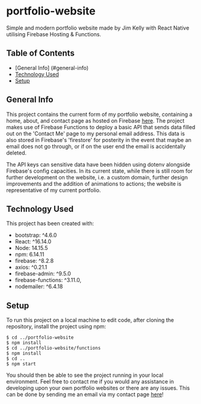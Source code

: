 # portfolio-website
Simple and modern portfolio website made by Jim Kelly with React Native utilising Firebase Hosting & Functions.

## Table of Contents
* 	[General Info] (#general-info)
*  [Technology Used](#technology-used)
* 	[Setup](#setup)

## General Info
This project contains the current form of my portfolio website, containing a home, about, and contact page as hosted on Firebase [here](https://portfolio-website-76885.web.app). The project makes use of Firebase Functions to deploy a basic API that sends data filled out on the 'Contact Me' page to my personal email address. This data is also stored in Firebase's 'firestore' for posterity in the event that maybe an email does not go through, or if on the user end the email is accidentally deleted.

The API keys can sensitive data have been hidden using dotenv alongside Firebase's config capacities. In its current state, while there is still room for further development on the website, i.e. a custom domain, further design improvements and the addition of animations to actions; the website is representative of my current portfolio.

## Technology Used
This project has been created with:

* bootstrap: ^4.6.0
* React: ^16.14.0
* Node: 14.15.5
* npm: 6.14.11
* firebase: ^8.2.8
* axios: ^0.21.1
* firebase-admin: ^9.5.0
* firebase-functions: ^3.11.0,
* nodemailer: ^6.4.18

## Setup
To run this project on a local machine to edit code, after cloning the repository, install the project using npm:

```
$ cd ../portfolio-website
$ npm install
$ cd ../portfolio-website/functions
$ npm install
$ cd ..
$ npm start
```

You should then be able to see the project running in your local environment. Feel free to contact me if you would any assistance in developing upon your own portfolio websites or there are any issues. This can be done by sending me an email via my contact page [here](https://portfolio-website-76885.web.app/contact)!

